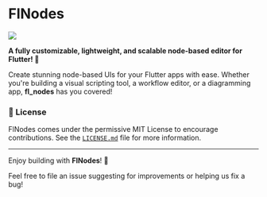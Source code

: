 # FlNodes

<p float="center">
  <img src="https://github.com/WilliamKarolDiCioccio/fl_nodes/blob/main/.github/images/node_editor_example.png"/>
</p>

**A fully customizable, lightweight, and scalable node-based editor for Flutter! 🚀**

Create stunning node-based UIs for your Flutter apps with ease. Whether you're building a visual scripting tool, a workflow editor, or a diagramming app, **fl_nodes** has you covered!

### 📜 License

FlNodes comes under the permissive MIT License to encourage contributions. See the [`LICENSE.md`](LICENSE.md) file for more information.

---

Enjoy building with **FlNodes**! 🌌

Feel free to file an issue suggesting for improvements or helping us fix a bug!
